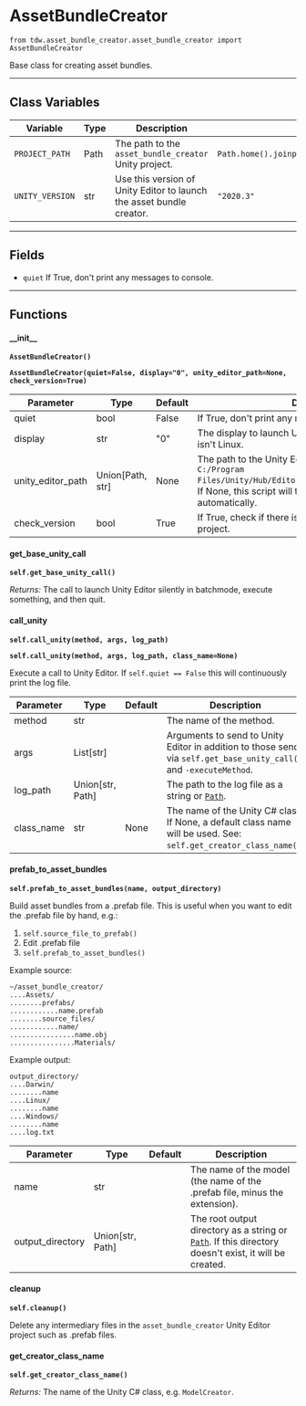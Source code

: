 # AssetBundleCreator

`from tdw.asset_bundle_creator.asset_bundle_creator import AssetBundleCreator`

Base class for creating asset bundles.

***

## Class Variables

| Variable | Type | Description | Value |
| --- | --- | --- | --- |
| `PROJECT_PATH` | Path | The path to the `asset_bundle_creator` Unity project. | `Path.home().joinpath("asset_bundle_creator")` |
| `UNITY_VERSION` | str | Use this version of Unity Editor to launch the asset bundle creator. | `"2020.3"` |

***

## Fields

- `quiet` If True, don't print any messages to console.

***

## Functions

#### \_\_init\_\_

**`AssetBundleCreator()`**

**`AssetBundleCreator(quiet=False, display="0", unity_editor_path=None, check_version=True)`**

| Parameter | Type | Default | Description |
| --- | --- | --- | --- |
| quiet |  bool  | False | If True, don't print any messages to console. |
| display |  str  | "0" | The display to launch Unity Editor on. Ignored if this isn't Linux. |
| unity_editor_path |  Union[Path, str] | None | The path to the Unity Editor executable, for example `C:/Program Files/Unity/Hub/Editor/2020.3.24f1/Editor/Unity.exe`. If None, this script will try to find Unity Editor automatically. |
| check_version |  bool  | True | If True, check if there is an update to the Unity Editor project. |

#### get_base_unity_call

**`self.get_base_unity_call()`**

_Returns:_  The call to launch Unity Editor silently in batchmode, execute something, and then quit.

#### call_unity

**`self.call_unity(method, args, log_path)`**

**`self.call_unity(method, args, log_path, class_name=None)`**

Execute a call to Unity Editor. If `self.quiet == False` this will continuously print the log file.

| Parameter | Type | Default | Description |
| --- | --- | --- | --- |
| method |  str |  | The name of the method. |
| args |  List[str] |  | Arguments to send to Unity Editor in addition to those send via `self.get_base_unity_call()` and `-executeMethod`. |
| log_path |  Union[str, Path] |  | The path to the log file as a string or [`Path`](https://docs.python.org/3/library/pathlib.html). |
| class_name |  str  | None | The name of the Unity C# class. If None, a default class name will be used. See: `self.get_creator_class_name()`. |

#### prefab_to_asset_bundles

**`self.prefab_to_asset_bundles(name, output_directory)`**

Build asset bundles from a .prefab file. This is useful when you want to edit the .prefab file by hand, e.g.:

1. `self.source_file_to_prefab()`
2. Edit .prefab file
3. `self.prefab_to_asset_bundles()`

Example source:

```
~/asset_bundle_creator/
....Assets/
........prefabs/
............name.prefab
........source_files/
............name/
................name.obj
................Materials/
```

Example output:

```
output_directory/
....Darwin/
........name
....Linux/
........name
....Windows/
........name
....log.txt
```

| Parameter | Type | Default | Description |
| --- | --- | --- | --- |
| name |  str |  | The name of the model (the name of the .prefab file, minus the extension). |
| output_directory |  Union[str, Path] |  | The root output directory as a string or [`Path`](https://docs.python.org/3/library/pathlib.html). If this directory doesn't exist, it will be created. |

#### cleanup

**`self.cleanup()`**

Delete any intermediary files in the `asset_bundle_creator` Unity Editor project such as .prefab files.

#### get_creator_class_name

**`self.get_creator_class_name()`**

_Returns:_  The name of the Unity C# class, e.g. `ModelCreator`.